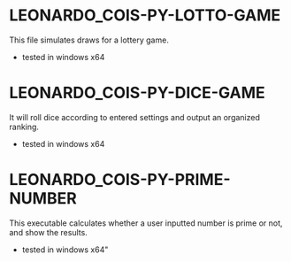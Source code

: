 

# LEONARDO_COIS-PY-LOTTO-GAME
This file simulates draws for a lottery game.
* tested in windows x64

# LEONARDO_COIS-PY-DICE-GAME
It will roll dice according to entered settings and output an organized ranking.
* tested in windows x64

# LEONARDO_COIS-PY-PRIME-NUMBER
This executable calculates whether a user inputted number is prime or not, and show the results.
* tested in windows x64"


